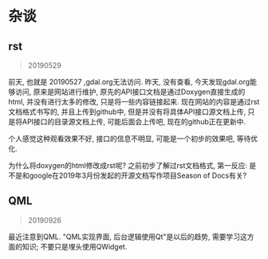 # 杂谈

## rst

> 20190529

前天, 也就是 20190527 ,gdal.org无法访问. 昨天, 没有查看, 今天发现gdal.org能够访问, 原来是网站进行维护, 原先的API接口文档是通过Doxygen直接生成的html, 并没有进行太多的修改, 只是将一些内容链接起来. 现在网站的内容是通过rst文档格式书写的, 并且上传到github中, 但是并没有将具体API接口源文档上传, 只是将API接口的目录源文档上传, 可能后面会上传吧, 现在的github正在更新中.

个人感觉这种观看效果不好, 接口的信息不明显, 可能是一个初步的效果吧, 等待优化.

为什么将doxygen的html修改成rst呢? 之前初步了解过rst文档格式, 第一反应: 是不是和google在2019年3月份发起的开源文档写作项目Season of Docs有关?

## QML

> 20190926

最近注意到QML. "QML实现界面, 后台逻辑使用Qt"是以后的趋势, 需要学习这方面的知识; 不要只是埋头使用QWidget.

